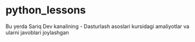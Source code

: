 # python_lessons
Bu yerda Sariq Dev kanalining - Dasturlash asoslari kursidagi amaliyotlar va ularni javoblari joylashgan
